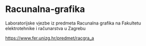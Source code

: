 # Racunalna-grafika
Laboratorijske vjezbe iz predmeta Racunalna grafika na Fakultetu elektrotehnike i računarstva u Zagrebu

https://www.fer.unizg.hr/predmet/racgra_a
